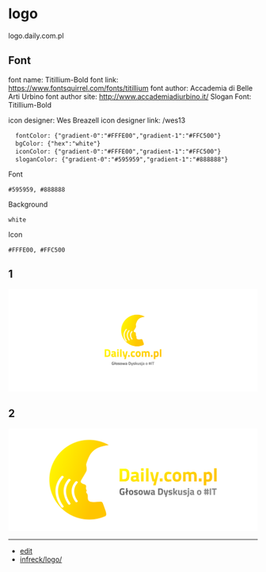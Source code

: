 # logo
logo.daily.com.pl


## Font

font name: Titillium-Bold
font link: https://www.fontsquirrel.com/fonts/titillium
font author: Accademia di Belle Arti Urbino
font author site: http://www.accademiadiurbino.it/
Slogan Font: Titillium-Bold

icon designer: Wes Breazell
icon designer link: /wes13


      fontColor: {"gradient-0":"#FFFE00","gradient-1":"#FFC500"}
      bgColor: {"hex":"white"}
      iconColor: {"gradient-0":"#FFFE00","gradient-1":"#FFC500"}
      sloganColor: {"gradient-0":"#595959","gradient-1":"#888888"}


Font

    #595959, #888888
    
    
Background

    white


Icon

    #FFFE00, #FFC500



## 1
![1/cover.png](1/cover.png)

## 2
![2/cover.png](2/cover.png)


---

+ [edit](https://github.com/daily-com-pl/logo/edit/main/README.md)
+ [infreck/logo/](https://github.com/daily-com-pl/logo/)
